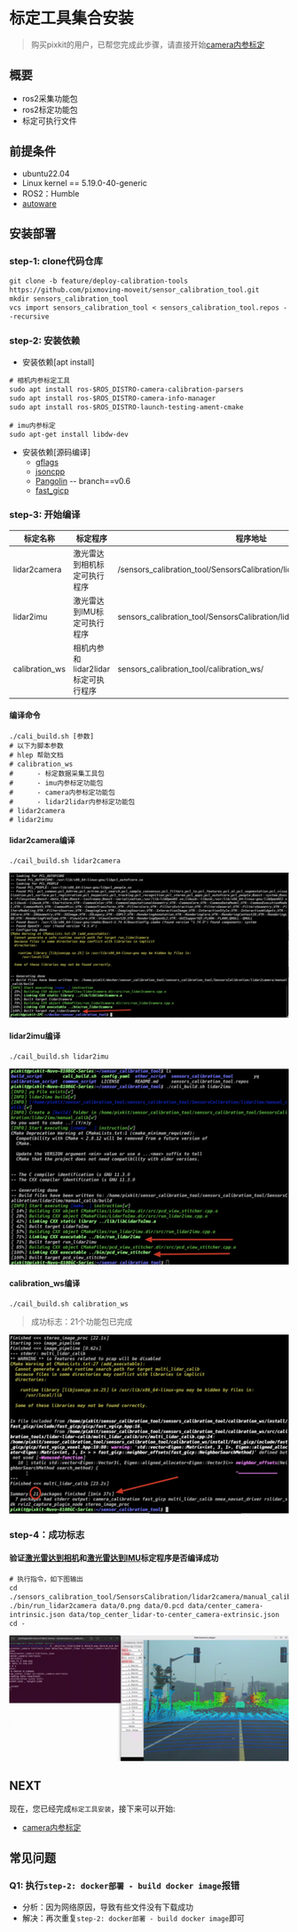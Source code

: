 # 标定工具集合安装

> 购买pixkit的用户，已帮您完成此步骤，请直接开始[camera内参标定](./camera%E5%86%85%E5%8F%82%E6%A0%87%E5%AE%9A.md)

## 概要

- ros2采集功能包
- ros2标定功能包
- 标定可执行文件

## 前提条件

- ubuntu22.04
- Linux kernel == 5.19.0-40-generic
- ROS2：Humble
- [autoware](https://github.com/pixmoving-moveit/Autoware/tree/feature/pixkit_sensors)


## 安装部署

### step-1: clone代码仓库

```shell
git clone -b feature/deploy-calibration-tools https://github.com/pixmoving-moveit/sensor_calibration_tool.git
mkdir sensors_calibration_tool
vcs import sensors_calibration_tool < sensors_calibration_tool.repos --recursive
```

### step-2: 安装依赖

- 安装依赖[apt install] 

```shell
# 相机内参标定工具
sudo apt install ros-$ROS_DISTRO-camera-calibration-parsers
sudo apt install ros-$ROS_DISTRO-camera-info-manager
sudo apt install ros-$ROS_DISTRO-launch-testing-ament-cmake

# imu内参标定
sudo apt-get install libdw-dev 
```

- 安装依赖[源码编译] 
    - [gflags](https://github.com/gflags/gflags)
    - [jsoncpp](https://github.com/open-source-parsers/jsoncpp)
    - [Pangolin](https://github.com/stevenlovegrove/Pangolin/tree/v0.6) -- branch==v0.6
    - [fast_gicp](https://github.com/SMRT-AIST/fast_gicp)


### step-3: 开始编译

|  标定名称   | 标定程序 | 程序地址 |
|  ----  | ----  | ----  |
| lidar2camera | 激光雷达到相机标定可执行程序 | /sensors_calibration_tool/SensorsCalibration/lidar2camera/manual_calib/ |
|lidar2imu|激光雷达到IMU标定可执行程序|sensors_calibration_tool/SensorsCalibration/lidar2imu/manual_calib/ |
|calibration_ws|相机内参和lidar2lidar标定可执行程序|sensors_calibration_tool/calibration_ws/ |

#### 编译命令

``` shell
./cali_build.sh [参数]
# 以下为脚本参数
# hlep 帮助文档
# calibration_ws
#      - 标定数据采集工具包
#      - imu内参标定功能包
#      - camera内参标定功能包
#      - lidar2lidar内参标定功能包
# lidar2camera
# lidar2imu
```

#### lidar2camera编译

```shell
./cail_build.sh lidar2camera
```
![](./image/install/SensorsCalibration_lidar2camera.jpg)

#### lidar2imu编译

```shell
./cail_build.sh lidar2imu
```
![](./image/install/SensorsCalibration_lidar2imu.jpg)

#### calibration_ws编译

```shell
./cail_build.sh calibration_ws
```
> 成功标志：21个功能包已完成

![](./image/install/ros2package_calibration_ws.jpg)



### step-4：成功标志
#### 验证[激光雷达到相机](#lidar2camera编译)和[激光雷达到IMU](#lidar2imu编译)标定程序是否编译成功

```shell
# 执行指令，如下图输出
cd ./sensors_calibration_tool/SensorsCalibration/lidar2camera/manual_calib/
./bin/run_lidar2camera data/0.png data/0.pcd data/center_camera-intrinsic.json data/top_center_lidar-to-center_camera-extrinsic.json
cd -
```
![](./image/install/run_lidar2camera.jpg)

## NEXT
现在，您已经完成`标定工具安装`，接下来可以开始:

- [camera内参标定](./camera%E5%86%85%E5%8F%82%E6%A0%87%E5%AE%9A.md)

## 常见问题
### Q1: 执行`step-2: docker部署 - build docker image`报错
- 分析：因为网络原因，导致有些文件没有下载成功
- 解决：再次重复`step-2: docker部署 - build docker image`即可
